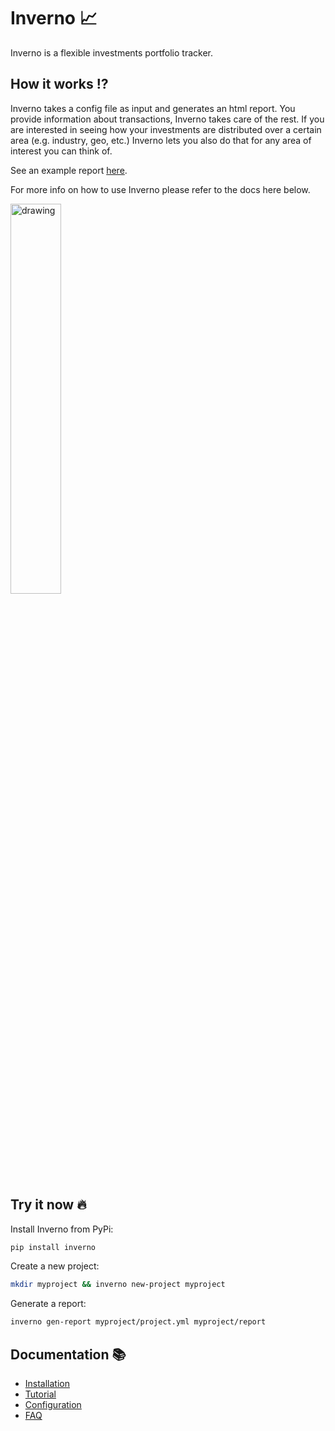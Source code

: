 # Inverno 📈

Inverno is a flexible investments portfolio tracker.


## How it works ⁉️

Inverno takes a config file as input and generates an html report. You provide information about transactions, Inverno takes care of the rest.
If you are interested in seeing how your investments are distributed over a certain area (e.g. industry, geo, etc.) Inverno lets you also do that for any area of interest you can think of.

See an example report [here](https://ret2libc.com/static/inverno_report/).

For more info on how to use Inverno please refer to the docs here below.

<img src="https://user-images.githubusercontent.com/10875013/124403088-68b62880-dd2c-11eb-8332-7dfd50c710ba.png" alt="drawing" width="40%"/>

## Try it now 🔥

Install Inverno from PyPi:
```sh
pip install inverno
```

Create a new project:
```sh
mkdir myproject && inverno new-project myproject
```

Generate a report:
```sh
inverno gen-report myproject/project.yml myproject/report
```

## Documentation 📚

- [Installation](https://github.com/werew/inverno/blob/main/docs/installation.md#installation-)
- [Tutorial](https://github.com/werew/inverno/blob/main/docs/tutorial.md#tutorial-)
- [Configuration](https://github.com/werew/inverno/blob/main/docs/tutorial.md#tutorial-)
- [FAQ](https://github.com/werew/inverno/blob/main/docs/faq.md#frequently-asked-questions-%EF%B8%8F)
